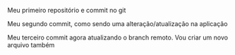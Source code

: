 Meu primeiro repositório e commit no git

Meu segundo commit, como sendo uma alteração/atualização na aplicação

Meu terceiro commit agora atualizando o branch remoto. Vou criar um novo arquivo também